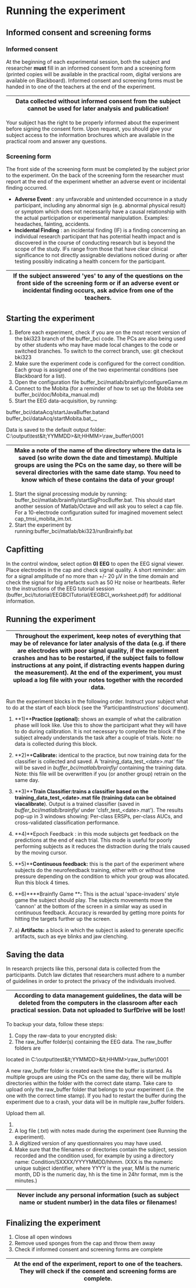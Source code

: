 # Running the experiment

## Informed consent and screening forms

### Informed consent

At the beginning of each experimental session, both the subject and researcher **must** fill in an informed consent form and a screening form (printed copies will be available in the practical room, digital versions are available on Blackboard). Informed consent and screening forms must be handed in to one of the teachers at the end of the experiment.

| Data collected without informed consent from the subject cannot be used for later analysis and publication! |
| --- |

Your subject has the right to be properly informed about the experiment before signing the consent form. Upon request, you should give your subject access to the information brochures which are available in the practical room and answer any questions.

### Screening form

The front side of the screening form must be completed by the subject prior to the experiment. On the back of the screening form the researcher must report at the end of the experiment whether an adverse event or incidental finding occurred.

- **Adverse Event** : any unfavorable and unintended occurrence in a study participant, including any abnormal sign (e.g. abnormal physical result) or symptom which does not necessarily have a causal relationship with the actual participation or experimental manipulation. Examples: headaches, fainting, accidents.
- **Incidental Finding** : an incidental finding (IF) is a finding concerning an individual research participant that has potential health impact and is discovered in the course of conducting research but is beyond the scope of the study. IFs range from those that have clear clinical significance to not directly assignable deviations noticed during or after testing possibly indicating a health concern for the participant.

| If the subject answered &#39;yes&#39; to any of the questions on the front side of the screening form or if an adverse event or incidental finding occurs, ask advice from one of the teachers. |
| --- |

## Starting the experiment

1. Before each experiment, check if you are on the most recent version of the bki323 branch of the buffer\_bci code. The PCs are also being used by other students who may have made local changes to the code or switched branches. To switch to the correct branch, use: git checkout bki323
2. Make sure the experiment code is configured for the correct condition. Each group is assigned one of the two experimental conditions (see Blackboard for a list).
  1. Open the configuration file buffer\_bci/matlab/brainfly/configureGame.m
3. Connect to the Mobita (for a reminder of how to set up the Mobita see buffer\_bci/doc/Mobita\_manual.md)
4. Start the EEG data-acquisition, by running:

buffer\_bci/dataAcq/startJavaBuffer.batand buffer\_bci/dataAcq/startMobita.bat_._

Data is saved to the default output folder: C:\output\test\&lt;YYMMDD&gt;\&lt;HHMM&gt;\raw\_buffer\0001

| Make a note of the name of the directory where the data is saved (so write down the date and timestamp). Multiple groups are using the PCs on the same day, so there will be several directories with the same date stamp. You need to know which of these contains the data of **your** group! |
| --- |

1. Start the signal processing module by running: buffer\_bci/matlab/brainfly/startSigProcBuffer.bat. This should start another session of Matlab/Octave and will ask you to select a cap file. For a 10-electrode configuration suited for imagined movement select cap\_tmsi\_mobita\_im.txt.
2. Start the experiment by running:buffer\_bci/matlab/bki323/runBrainfly.bat

## Capfitting

In the control window, select option **0) EEG** to open the EEG signal viewer. Place electrodes in the cap and check signal quality. A short reminder: aim for a signal amplitude of no more than +/- 20 µV in the time domain and check the signal for big artefacts such as 50 Hz noise or heartbeats. Refer to the instructions of the EEG tutorial session (buffer\_bci/tutorial/EEGBCITutorial/EEGBCI\_worksheet.pdf) for additional information.

## Running the experiment

| Throughout the experiment, keep notes of everything that may be of relevance for later analysis of the data (e.g. if there are electrodes with poor signal quality, if the experiment crashes and has to be restarted, if the subject fails to follow instructions at any point, if distracting events happen during the measurement). At the end of the experiment, you must upload a log file with your notes together with the recorded data. |
| --- |

Run the experiment blocks in the following order.  Instruct your subject what to do at the start of each block (see the &#39;ParticipantInstructions&#39; document).

1. **1)****Practice (optional):** shows an example of what the calibration phase will look like. Use this to show the participant what they will have to do during calibration. It is not necessary to complete the block if the subject already understands the task after a couple of trials. Note: no data is collected during this block.
2. **2)****Calibrate:** identical to the practice, but now training data for the classifier is collected and saved. A &#39;training\_data\_test\_&lt;date&gt;.mat&#39; file will be saved in _buffer\_bci/matlab/brainfly/_ containing the training data. Note: this file will be overwritten if you (or another group) retrain on the same day.
3. **3)****Train Classifier:**trains a classifier based on the training\_data\_test\_&lt;date&gt;.mat file (training data can be obtained via**calibrate**). Output is a trained classifier (saved in _buffer\_bci/matlab/brainfly/_ under &#39;clsfr\_test\_&lt;date&gt;.mat&#39;). The results pop-up in 3 windows showing: Per-class ERSPs, per-class AUCs, and cross-validated classification performance.
4. **4)**Epoch Feedback : in this mode subjects get feedback on the predictions at the end of each trial.  This mode is useful for poorly performing subjects as it reduces the distraction during the trials caused by the moving cursor.
5. **5)****Continuous feedback:** this is the part of the experiment where subjects do the neurofeedback training, either with or without time pressure depending on the condition to which your group was allocated. Run this block 4 times.
6. **6)****Brainfly Game ****:** This is the actual &#39;space-invaders&#39; style game the subject should play.  The subjects movements move the &#39;cannon&#39; at the bottom of the screen in a similar way as used in continuous feedback.  Accuracy is rewarded by getting more points for hitting the targets further up the screen.

1. a) **Artifacts:** a block in which the subject is asked to generate specific artifacts, such as eye blinks and jaw clenching.

## Saving the data

In research projects like this, personal data is collected from the participants. Dutch law dictates that researchers must adhere to a number of guidelines in order to protect the privacy of the individuals involved.

| According to data management guidelines, the data will be deleted from the computers in the classroom after each practical session. Data not uploaded to SurfDrive will be lost! |
| --- |

To backup your data, follow these steps:

1. Copy the raw-data to your encrypted disk:
  1. The raw\_buffer folder(s) containing the EEG data. The raw\_buffer folders are

located in C:\output\test\&lt;YYMMDD&gt;\&lt;HHMM&gt;\raw\_buffer\0001

A new raw\_buffer folder is created each time the buffer is started. As multiple groups are using the PCs on the same day, there will be multiple directories within the folder with the correct date stamp. Take care to upload only the raw\_buffer folder that belongs to your experiment (i.e. the one with the correct time stamp). If you had to restart the buffer during the experiment due to a crash, your data will be in multiple raw\_buffer folders.

Upload them all.

1.
  1. A log file (.txt) with notes made during the experiment (see Running the experiment).
  2. A digitized version of any questionnaires you may have used.
2. Make sure that the filenames or directories contain the subject, session recorded and the condition used, for example by using a directory name: Condition/SXXXX/YYYYMMDD/hhmm. (XXX is the numeric unique subject identifier, where YYYY is the year, MM is the numeric month, DD is the numeric day, hh is the time in 24hr format, mm is the minutes.)

| Never include any personal information (such as subject name or student number) in the data files or filenames! |
| --- |

## Finalizing the experiment

1. Close all open windows
2. Remove used sponges from the cap and throw them away
3. Check if informed consent and screening forms are complete

| At the end of the experiment, report to one of the teachers. They will check if the consent and screening forms are complete. |
| --- |

